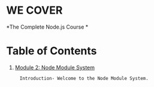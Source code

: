 # WE COVER

*The Complete Node.js Course *

# Table of Contents

1. [Module 2: Node Module System]()

```bash
	 Introduction- Welcome to the Node Module System.
```
